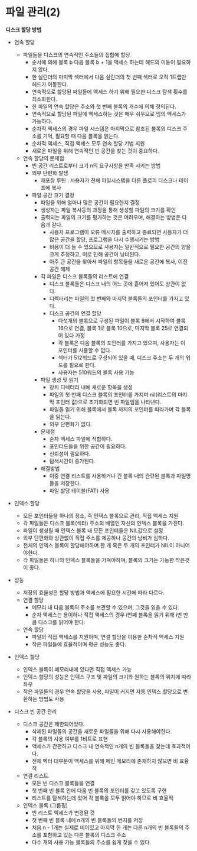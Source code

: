 # 파일 관리(2)

__디스크 할당 방법__

- 연속 할당
  - 파일들을 디스크의 연속적인 주소들의 집합에 할당
    - 순서에 의해 블록 b 다음 블록 b + 1을 액세스 하는데 헤드의 이동이 필요하지 않다.
    - 한 실린더의 마지막 섹터에서 다음 실린더의 첫 번째 섹터로 오직 1트랩만 헤드가 이동한다.
    - 연속적으로 할당된 파일들에 액세스 하기 위해 필요한 디스크 탐색 횟수를 최소화한다.
    - 한 파일의 연속 할당은 주소와 첫 번째 블록의 개수에 의해 정의된다.
    - 연속적으로 할당된 파일에 액세스하는 것은 매우 쉬우므로 임의 액세스가 가능하다.
    - 순차적 액세스의 경우 파일 시스템은 마지막으로 참조된 블록의 디스크 주소를 기억, 필요할 때 다음 블록을 읽는다.
    - 순차적 액세스, 직접 액세스 모두 연속 할당 기법 지원
    - 새로운 파일을 위해 연속적인 빈 공간을 찾는 것이 중요하다.
  - 연속 할당의 문제점
    - 빈 공간 리스트로부터 크기 n의 요구사항을 만족 시키는 방법
    - 외부 단편화 발생
      - 재포장 루틴 : 사용자가 전체 파일시스템을 다른 플로피 디스크나 테이프에 복사
    - 파일 공간 크기 결정
      - 파일을 위해 얼마나 많은 공간이 필요한지 결정
      - 생성자는 파일 복사등의 과정을 통해 생성할 파일의 크기를 확인
      - 출력되는 파일의 크기를 평가하는 것은 어려우며, 해결하는 방법은 다음과 같다.
        - 사용자 프로그램이 오류 메시지를 출력하고 종료되면 사용자가 더 많은 공간을 할당, 프로그램을 다시 수행시키는 방법
        - 비용이 더 들 수 있으므로 사용자는 일반적으로 필요한 공간의 양을 크게 추정하고, 이로 인해 공간이 낭비된다.
        - 아주 큰 공간을 찾아서 파일의 항목들을 새로운 공간에 복사, 이전 공간 해제
      - 각 파일은 디스크 블록들의 리스트에 연결
        - 디스크 블록들은 디스크 내의 어느 곳에 흩어져 있어도 상관이 없다.
        - 디렉터리는 파일의 첫 번째와 마지막 블록들의 포인터를 가지고 있다.
        - 디스크 공간의 연결 할당
          - 다섯개의 블록으로 구성된 파일이 블록 9에서 시작하여 블록 16으로 연결, 블록 1로 블록 10으로, 마지막 블록 25로 연결되어 있다 가정
          - 각 블록은 다음 블록의 포인터를 가지고 있으며, 사용자는 이 포인터를 사용할 수 없다.
          - 섹터가 512워드로 구성되어 있을 때, 디스크 주소는 두 개의 워드를 필요로 한다.
          - 사용자는 510워드의 블록 사용 가능
      - 파일 생성 및 읽기
        - 장치 디렉터리 내에 새로운 항목을 생성
        - 파일의 첫 번째 디스크 블록의 포인터를 가지며 nil(리스트의 마지막 포인터 값)으로 초기화되면 빈 파일임을 나타낸다.
        - 파일을 읽기 위해 블록에서 블록 까지의 포인터를 따라가며 각 블록을 읽는다.
        - 외부 단편화가 없다.
      - 문제점
        - 순차 액세스 파일에 적합하다.
        - 포인터드들을 위한 공간이 필요하다.
        - 신뢰성이 필요하다.
        - 탐색시간이 증가된다.
      - 해결방법
        - 이중 연결 리스트를 사용하거나 긴 블록 내의 관련된 블록과 파일명들을 저장한다.
        - 파일 할당 테이블(FAT) 사용
- 인덱스 할당
  - 모든 포인터들을 하나의 장소, 즉 인덱스 블록으로 관리, 직접 액세스 지원
  - 각 파일들은 디스크 블록(섹터) 주소의 배열인 자신의 인덱스 블록을 가진다.
  - 파일이 생성될 때 인덱스 블록 내 모든 포인터들은 NIL값으로 설정
  - 외부 단편화와 상관없이 직접 주소를 제공하나 공간의 낭비가 심하다.
  - 전체의 인덱스 블록이 할당해야하며 한 개 혹은 두 개의 포인터가 NIL이 아니어야한다.
  - 각 파일들은 하나의 인덱스 블록들을 가져야하며, 블록의 크기는 가능한 작은것이 좋다.
- 성능
  - 저장의 효율성은 할당 방법과 액세스에 필요한 시간에 따라 다르다.
  - 연결 할당
    - 메모리 내 다음 블록의 주소를 보관할 수 있으며, 그것을 읽을 수 있다.
    - 순차 액세스는 용이하나 직접 액세스의 경우 i번째 블록을 읽기 위해 i번 만큼 디스크를 읽어야 한다.
  - 연속 할당
    - 파일의 직접 액세스를 지원하며, 연결 할당을 이용한 순차적 액세스 지원
    - 작은 파일들에 효율적이며 평균 성능도 좋다.
- 인덱스 할당
  - 인덱스 블록이 메모리내에 있다면 직접 액세스 가능
  - 인덱스 할당의 성능은 인덱스 구조 및 파일의 크기와 원하는 블록의 위치에 따라 좌우
  - 작은 파일들의 경우 연속 할당을 사용, 파일이 커지면 자동 인덱스 할당으로 변환하는 방법도 사용



- 디스크 빈 공간 관리
  - 디스크 공간은 제한되어있다.
    - 삭제된 파일들의 공간을 새로운 파일들을 위해 다시 사용해야한다.
    - 각 블록의 사용 여부를 1비트로 표현
    - 액세스가 간편하고 디스크 내 연속적인 n개의 빈 블록들을 찾는데 효과적이다.
    - 전체 벡터 대부분이 액세스를 위해 메인 메모리에 존재하지 않으면 비 효율적
  - 연결 리스트
    - 모든 빈 디스크 블록들을 연결
    - 첫 번째 빈 블록 안에 다음 빈 블록의 포인터를 갖고 있도록 구현
    - 리스트를 탐색하는데 있어 각 블록을 모두 읽어야 하므로 비 효율적
  - 인덱스 블록 (그룹핑)
    - 빈 리스트 액세스가 변경된 것
    - 첫 번째 빈 블록 내에 n개의 빈 블록들의 번지를 저장
    - 처음 n - 1개는 실제로 비어있고 마지막 한 개는 다른 n개의 빈 블록들의 주소를 포함하고 있는 다른 블록의 디스크 주소
    - 다수 개의 사용 가능 블록들의 주소를 쉽게 찾을 수 있다.
